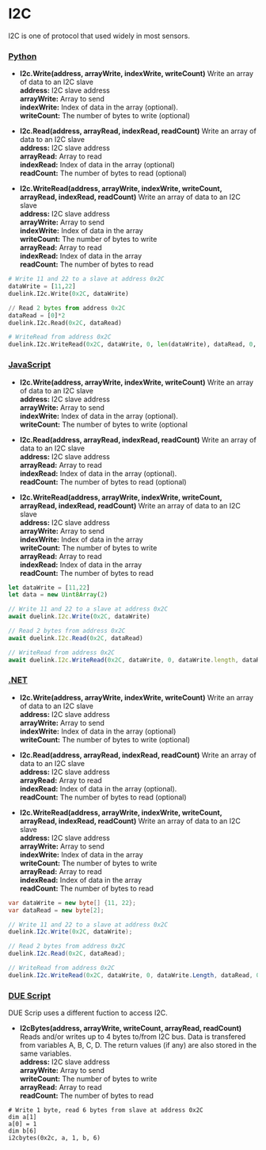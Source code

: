 # I2C

I2C is one of protocol that used widely in most sensors.

### [Python](#tab/py)
- **I2c.Write(address, arrayWrite, indexWrite, writeCount)** Write an array of data to an I2C slave<br>
**address:** I2C slave address<br>
**arrayWrite:** Array to send<br>
**indexWrite:** Index of data in the array (optional).<br>
**writeCount:** The number of bytes to write (optional) <br>

- **I2c.Read(address, arrayRead, indexRead, readCount)** Write an array of data to an I2C slave<br>
**address:** I2C slave address<br>
**arrayRead:** Array to read<br>
**indexRead:** Index of data in the array (optional)<br>
**readCount:** The number of bytes to read (optional) <br>

- **I2c.WriteRead(address, arrayWrite, indexWrite, writeCount, arrayRead, indexRead, readCount)** Write an array of data to an I2C slave <br>
**address:** I2C slave address<br>
**arrayWrite:** Array to send<br>
**indexWrite:** Index of data in the array<br>
**writeCount:** The number of bytes to write <br>
**arrayRead:** Array to read<br>
**indexRead:** Index of data in the array <br>
**readCount:** The number of bytes to read <br>

```py
# Write 11 and 22 to a slave at address 0x2C
dataWrite = [11,22]
duelink.I2c.Write(0x2C, dataWrite)

// Read 2 bytes from address 0x2C
dataRead = [0]*2
duelink.I2c.Read(0x2C, dataRead)

# WriteRead from address 0x2C
duelink.I2c.WriteRead(0x2C, dataWrite, 0, len(dataWrite), dataRead, 0, len(dataRead))
```

### [JavaScript](#tab/js)
- **I2c.Write(address, arrayWrite, indexWrite, writeCount)** Write an array of data to an I2C slave<br>
**address:** I2C slave address<br>
**arrayWrite:** Array to send<br>
**indexWrite:** Index of data in the array (optional).<br>
**writeCount:** The number of bytes to write (optional <br>

- **I2c.Read(address, arrayRead, indexRead, readCount)** Write an array of data to an I2C slave<br>
**address:** I2C slave address<br>
**arrayRead:** Array to read<br>
**indexRead:** Index of data in the array (optional).<br>
**readCount:** The number of bytes to read (optional) <br>

- **I2c.WriteRead(address, arrayWrite, indexWrite, writeCount, arrayRead, indexRead, readCount)** Write an array of data to an I2C slave <br>
**address:** I2C slave address<br>
**arrayWrite:** Array to send<br>
**indexWrite:** Index of data in the array<br>
**writeCount:** The number of bytes to write <br>
**arrayRead:** Array to read<br>
**indexRead:** Index of data in the array <br>
**readCount:** The number of bytes to read <br>


```js
let dataWrite = [11,22]
let data = new Uint8Array(2)

// Write 11 and 22 to a slave at address 0x2C
await duelink.I2c.Write(0x2C, dataWrite)

// Read 2 bytes from address 0x2C
await duelink.I2c.Read(0x2C, dataRead)

// WriteRead from address 0x2C
await duelink.I2c.WriteRead(0x2C, dataWrite, 0, dataWrite.length, dataRead, 0, dataRead.length)
```

### [.NET](#tab/net)
- **I2c.Write(address, arrayWrite, indexWrite, writeCount)** Write an array of data to an I2C slave<br>
**address:** I2C slave address<br>
**arrayWrite:** Array to send<br>
**indexWrite:** Index of data in the array (optional)<br>
**writeCount:** The number of bytes to write (optional) <br>

- **I2c.Read(address, arrayRead, indexRead, readCount)** Write an array of data to an I2C slave<br>
**address:** I2C slave address<br>
**arrayRead:** Array to read<br>
**indexRead:** Index of data in the array (optional).<br>
**readCount:** The number of bytes to read (optional) <br>

- **I2c.WriteRead(address, arrayWrite, indexWrite, writeCount, arrayRead, indexRead, readCount)** Write an array of data to an I2C slave <br>
**address:** I2C slave address<br>
**arrayWrite:** Array to send<br>
**indexWrite:** Index of data in the array<br>
**writeCount:** The number of bytes to write <br>
**arrayRead:** Array to read<br>
**indexRead:** Index of data in the array <br>
**readCount:** The number of bytes to read <br>

```cs
var dataWrite = new byte[] {11, 22};
var dataRead = new byte[2];

// Write 11 and 22 to a slave at address 0x2C
duelink.I2c.Write(0x2C, dataWrite);

// Read 2 bytes from address 0x2C
duelink.I2c.Read(0x2C, dataRead);

// WriteRead from address 0x2C
duelink.I2c.WriteRead(0x2C, dataWrite, 0, dataWrite.Length, dataRead, 0, dataRead.Length);
```


### [DUE Script](#tab/due)

DUE Scrip uses a different fuction to access I2C.

- **I2cBytes(address, arrayWrite, writeCount, arrayRead, readCount)**  Reads and/or writes up to 4 bytes to/from I2C bus. Data is transfered from variables A, B, C, D. The return values (if any) are also stored in the same variables. <br>
**address:** I2C slave address<br>
**arrayWrite:** Array to send<br>
**writeCount:** The number of bytes to write<br>
**arrayRead:** Array to read<br>
**readCount:** The number of bytes to read

```basic
# Write 1 byte, read 6 bytes from slave at address 0x2C
dim a[1]
a[0] = 1
dim b[6]
i2cbytes(0x2c, a, 1, b, 6) 
```

